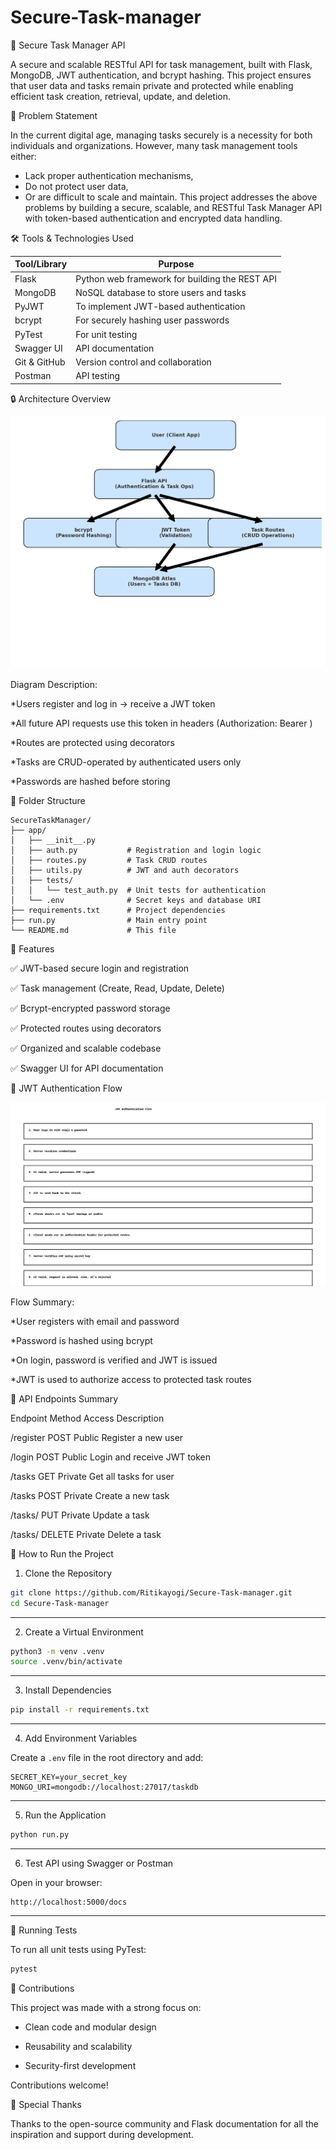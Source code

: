 # Secure-Task-manager
📌 Secure Task Manager API

A secure and scalable RESTful API for task management, built with Flask, MongoDB, JWT authentication, and bcrypt hashing. This project ensures that user data and tasks remain private and protected while enabling efficient task creation, retrieval, update, and deletion.

🧩 Problem Statement

In the current digital age, managing tasks securely is a necessity for both individuals and organizations. However, many task management tools either:
* Lack proper authentication mechanisms,
* Do not protect user data,
* Or are difficult to scale and maintain.
This project addresses the above problems by building a secure, scalable, and RESTful Task Manager API with token-based authentication and encrypted data handling.

🛠️ Tools & Technologies Used


| Tool/Library   | Purpose                                           |
|----------------|---------------------------------------------------|
| Flask          | Python web framework for building the REST API    |
| MongoDB        | NoSQL database to store users and tasks           |
| PyJWT          | To implement JWT-based authentication             |
| bcrypt         | For securely hashing user passwords               |
| PyTest         | For unit testing                                  |
| Swagger UI     | API documentation                                 |
| Git & GitHub   | Version control and collaboration                 |
| Postman        | API testing                                       |

🔒 Architecture Overview


![Secure Task Manager Architecture](Secure_Task_Manager_Architecture.png)


Diagram Description:

*Users register and log in → receive a JWT token

*All future API requests use this token in headers (Authorization: Bearer <token>)

*Routes are protected using decorators

*Tasks are CRUD-operated by authenticated users only

*Passwords are hashed before storing

📂 Folder Structure


```
SecureTaskManager/
├── app/
│   ├── __init__.py
│   ├── auth.py           # Registration and login logic
│   ├── routes.py         # Task CRUD routes
│   ├── utils.py          # JWT and auth decorators
│   ├── tests/
│   │   └── test_auth.py  # Unit tests for authentication
│   └── .env              # Secret keys and database URI
├── requirements.txt      # Project dependencies
├── run.py                # Main entry point
└── README.md             # This file
```

🚀 Features

✅ JWT-based secure login and registration

✅ Task management (Create, Read, Update, Delete)

✅ Bcrypt-encrypted password storage

✅ Protected routes using decorators

✅ Organized and scalable codebase

✅ Swagger UI for API documentation


🔐 JWT Authentication Flow


![JWT Flow](JWT_Auth_Flow_SecureTaskManager.png)


Flow Summary:


*User registers with email and password

*Password is hashed using bcrypt

*On login, password is verified and JWT is issued

*JWT is used to authorize access to protected task routes


📘 API Endpoints Summary

Endpoint	     Method	   Access	     Description

/register      POST	     Public	     Register a new user

/login	       POST	     Public	     Login and receive JWT token

/tasks	       GET	     Private	   Get all tasks for user

/tasks	       POST	     Private	   Create a new task

/tasks/<id>	   PUT	     Private	   Update a task

/tasks/<id>	   DELETE	   Private	   Delete a task


🔬 How to Run the Project

1. Clone the Repository

```bash
git clone https://github.com/Ritikayogi/Secure-Task-manager.git
cd Secure-Task-manager
```

---

2. Create a Virtual Environment

```bash
python3 -m venv .venv
source .venv/bin/activate
```

---

3. Install Dependencies

```bash
pip install -r requirements.txt
```

---

4. Add Environment Variables

Create a `.env` file in the root directory and add:

```env
SECRET_KEY=your_secret_key
MONGO_URI=mongodb://localhost:27017/taskdb
```

---

5. Run the Application

```bash
python run.py
```

---

6. Test API using Swagger or Postman

Open in your browser:

```
http://localhost:5000/docs
```

---

🧪 Running Tests

To run all unit tests using PyTest:

```bash
pytest
```


    
📌 Contributions

This project was made with a strong focus on:

- Clean code and modular design  

- Reusability and scalability  

- Security-first development  


  
Contributions welcome!


🙌 Special Thanks

Thanks to the open-source community and Flask documentation for all the inspiration and support during development.



